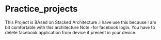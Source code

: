 # Practice_projects

This Project is BAsed on Stacked Architecture .I have use this because I am bit comfortable with this architecture 
Note -for facebook login. You have to delete facebook application from device if present in your device.
